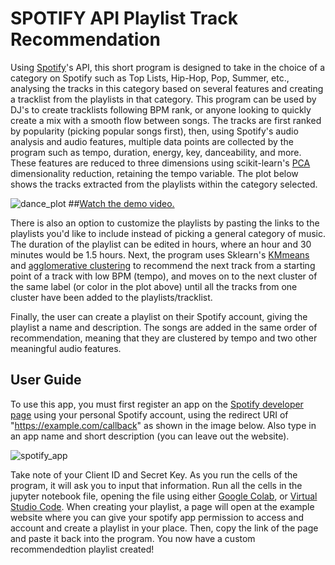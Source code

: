 # SPOTIFY API Playlist Track Recommendation
Using [Spotify](https://www.spotify.com/)'s API, this short program is designed to take in the choice of a category on Spotify such as Top Lists, Hip-Hop, Pop, Summer, etc., analysing the tracks in this category based on several features and creating a tracklist from the playlists in that category. This program can be used by DJ's to create tracklists following BPM rank, or anyone looking to quickly create a mix with a smooth flow between songs. The tracks are first ranked by popularity (picking popular songs first), then, using Spotify's audio analysis and audio features, multiple data points are collected by the program such as tempo, duration, energy, key, danceability, and more. These features are reduced to three dimensions using scikit-learn's [PCA](https://scikit-learn.org/stable/modules/generated/sklearn.decomposition.PCA.html) dimensionality reduction, retaining the tempo variable. The plot below shows the tracks extracted from the playlists within the category selected.

![dance_plot](https://github.com/simonaoltean/SPOTIFY-API-Playlist-Track-Recommendation/assets/113261870/2b2b5660-3351-490f-8805-16d1375978f2)
##[Watch the demo video.](https://drive.google.com/file/d/1Vpj2j8nD7s0SeXEx5tzWFV6lH6t8luY-/view?usp=sharing)

There is also an option to customize the playlists by pasting the links to the playlists you'd like to include instead of picking a general category of music. The duration of the playlist can be edited in hours, where an hour and 30 minutes would be 1.5 hours. Next, the program uses Sklearn's [KMmeans](https://scikit-learn.org/stable/modules/generated/sklearn.cluster.KMeans.html) and [agglomerative clustering](https://scikit-learn.org/stable/modules/generated/sklearn.cluster.AgglomerativeClustering.html) to recommend the next track from a starting point of a track with low BPM (tempo), and moves on to the next cluster of the same label (or color in the plot above) until all the tracks from one cluster have been added to the playlists/tracklist.

Finally, the user can create a playlist on their Spotify account, giving the playlist a name and description. The songs are added in the same order of recommendation, meaning that they are clustered by tempo and two other meaningful audio features.

## User Guide
To use this app, you must first register an app on the [Spotify developer page](https://developer.spotify.com/dashboard/create) using your personal Spotify account, using the redirect URI of "https://example.com/callback" as shown in the image below. Also type in an app name and short description (you can leave out the website).

![spotify_app](https://github.com/simonaoltean/SPOTIFY-API-Playlist-Track-Recommendation/assets/113261870/d34f6810-98e8-4533-a422-c591afcfcc4c)

Take note of your Client ID and Secret Key. As you run the cells of the program, it will ask you to input that information. Run all the cells in the jupyter notebook file, opening the file using either [Google Colab](https://colab.research.google.com/), or [Virtual Studio Code](https://code.visualstudio.com/Download). When creating your playlist, a page will open at the example website where you can give your spotify app permission to access and account and create a playlist in your place. Then, copy the link of the page and paste it back into the program. You now have a custom recommendedtion playlist created!
